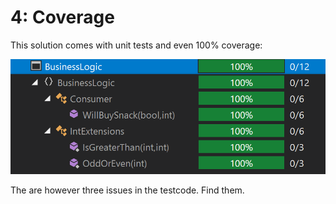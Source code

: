 # 4: Coverage

This solution comes with unit tests and even 100% coverage:

![Coverage by dotCover](100_percent_coverage.png)

The are however three issues in the testcode. Find them.
